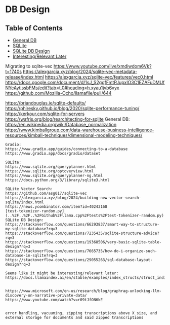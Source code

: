 # DB Design

## Table of Contents
- [General DB](#general-db)
- [SQLite](#sqlite)
- [SQLite DB Design](#sqlite-db-design)
- [Interesting/Relevant Later](#interesting-relevant-later)


Migrating to sqlite-vec
    https://www.youtube.com/live/xmdiwdom6Vk?t=1740s
    https://alexgarcia.xyz/blog/2024/sqlite-vec-metadata-release/index.html
    https://alexgarcia.xyz/sqlite-vec/features/vec0.html
    https://docs.google.com/document/d/1sJ_S2ggfFmtPJupxIO3C1EZAFuDMUfNYcAytissbFMs/edit?tab=t.0#heading=h.xyau1jyb6vyx
    https://github.com/Mozilla-Ocho/llamafile/pull/644

https://briandouglas.ie/sqlite-defaults/
https://phiresky.github.io/blog/2020/sqlite-performance-tuning/
https://kerkour.com/sqlite-for-servers
https://wafris.org/blog/rearchitecting-for-sqlite
    General DB:
    https://en.wikipedia.org/wiki/Database_normalization
    https://www.kimballgroup.com/data-warehouse-business-intelligence-resources/kimball-techniques/dimensional-modeling-techniques/
    
    Gradio:
    https://www.gradio.app/guides/connecting-to-a-database
    https://www.gradio.app/docs/gradio/dataset
    
    SQLite:
    https://www.sqlite.org/queryplanner.html
    https://www.sqlite.org/optoverview.html
    https://www.sqlite.org/queryplanner-ng.html
    https://docs.python.org/3/library/sqlite3.html
    
    SQLite Vector Search:
    https://github.com/asg017/sqlite-vec
    https://alexgarcia.xyz/blog/2024/building-new-vector-search-sqlite/index.html
    https://news.ycombinator.com/item?id=40243168
    [test-tokenizer-random.py](..%2F..%2F..%2FGithub%2Fllama.cpp%2Ftests%2Ftest-tokenizer-random.py)
    SQLite DB Design:
    https://stackoverflow.com/questions/66293837/smart-way-to-structure-my-sqlite-database?rq=3
    https://stackoverflow.com/questions/7235435/sqlite-structure-advice?rq=3
    https://stackoverflow.com/questions/19368506/very-basic-sqlite-table-design?rq=3
    https://stackoverflow.com/questions/7665735/how-do-i-organize-such-database-in-sqlite?rq=3
    https://stackoverflow.com/questions/29055263/sql-database-layout-design?rq=3
    
    Seems like it might be interesting/relevant later:
    https://docs.llamaindex.ai/en/stable/examples/index_structs/struct_indices/SQLIndexDemo/
    
    
    https://www.microsoft.com/en-us/research/blog/graphrag-unlocking-llm-discovery-on-narrative-private-data/
    https://www.youtube.com/watch?v=r09tJfON6kE
    
    
    error handling, vacuuming, zipping transcriptions above X size, and external storage for documents and said zipped transcriptions
